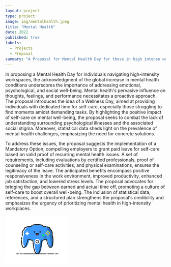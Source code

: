 ```yaml
---
layout: project
type: project
image: img/mentalhealth.jpeg
title: "Mental Health"
date: 2022
published: true
labels:
  - Projects
  - Proposal
summary: "A Proposal for Mental Health Day for those in high intense workspaces"
---
```


In proposing a Mental Health Day for individuals navigating high-intensity workspaces, the acknowledgment of the global increase in mental health conditions underscores the importance of addressing emotional, psychological, and social well-being. Mental health's pervasive influence on thoughts, feelings, and performance necessitates a proactive approach. The proposal introduces the idea of a Wellness Day, aimed at providing individuals with dedicated time for self-care, especially those struggling to find moments amidst demanding tasks. By highlighting the positive impact of self-care on mental well-being, the proposal seeks to combat the lack of understanding surrounding psychological illnesses and the associated social stigma. Moreover, statistical data sheds light on the prevalence of mental health challenges, emphasizing the need for concrete solutions.

To address these issues, the proposal suggests the implementation of a Mandatory Option, compelling employers to grant paid leave for self-care based on valid proof of recurring mental health issues. A set of requirements, including evaluations by certified professionals, proof of counseling or self-care activities, and physical examinations, ensures the legitimacy of the leave. The anticipated benefits encompass positive responsiveness in the work environment, improved productivity, enhanced job satisfaction, and lowered stress levels. The proposal advocates for bridging the gap between earned and actual time off, promoting a culture of self-care to boost overall well-being. The inclusion of statistical data, references, and a structured plan strengthens the proposal's credibility and emphasizes the urgency of prioritizing mental health in high-intensity workplaces.


<img width="200px" class="rounded float-start pe-4" src="../img/nintendo64.png"> 
